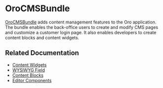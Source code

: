<a id="bundle-docs-commerce-cms-bundle"></a>

# OroCMSBundle

<a href="https://github.com/oroinc/orocommerce/tree/master/src/Oro/Bundle/CMSBundle" target="_blank">OroCMSBundle</a> adds content management features to the Oro application. The bundle enables the back-office users to create and modify CMS pages and customize a customer login page. It also enables developers to create content blocks and content widgets.

## Related Documentation

* [Content Widgets](content-widgets/index.md#content-widgets)
* [WYSIWYG Field](WYSIWYG-field/index.md#wysiwyg-field-dev-guide)
* [Content Blocks](content-blocks.md#bundle-docs-commerce-cms-bundle-content-blocks)
* [Editor Components](editor-components.md#bundle-docs-commerce-cms-bundle-editor-components)

<!-- Frontend -->
